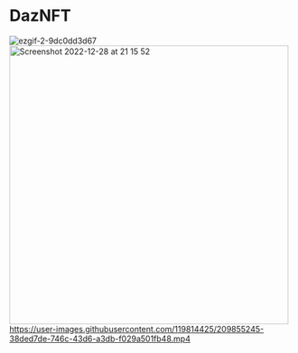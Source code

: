 # DazNFT

![ezgif-2-9dc0dd3d67](https://user-images.githubusercontent.com/119814425/209855152-7343a6ec-6fa9-4a72-85ab-9f30ac13a93f.gif)
<img width="494" alt="Screenshot 2022-12-28 at 21 15 52" src="https://user-images.githubusercontent.com/119814425/209855185-7e44ff90-3751-490a-9490-c33ddc331f25.png">
https://user-images.githubusercontent.com/119814425/209855245-38ded7de-746c-43d6-a3db-f029a501fb48.mp4


